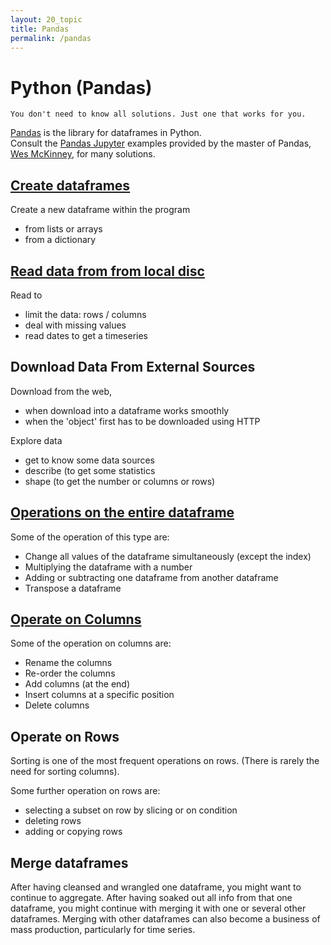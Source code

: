 ```yaml
---
layout: 20_topic
title: Pandas
permalink: /pandas
---
```


# Python (Pandas)

>
    You don't need to know all solutions. Just one that works for you.


[Pandas](https://pandas.pydata.org/pandas-docs/stable/reference/api/pandas.DataFrame.html) is the library for dataframes in Python.<br>
Consult the [Pandas Jupyter](https://github.com/wesm/pydata-book) examples provided by the master of Pandas, [Wes McKinney](https://wesmckinney.com/), for  many solutions.

## [Create dataframes](pandas_createDF)

Create a new dataframe within the program
- from lists or arrays
- from a dictionary

## [Read data from from local disc](pandas_saveDF)

Read to 
- limit the data: rows / columns
- deal with missing values
- read dates to get a timeseries

## Download Data From External Sources

Download from the web,
- when download into a dataframe works smoothly
- when the 'object' first has to be downloaded using HTTP

Explore data 
- get to know some data sources
- describe (to get some statistics
- shape (to get the number or columns or rows)



## [Operations on the entire dataframe](pandas_operateOnDF)

Some of the operation of this type are: 
- Change all values of the dataframe simultaneously (except the index)
- Multiplying the dataframe with a number
- Adding or subtracting one dataframe from another dataframe
- Transpose a dataframe


## [Operate on Columns](pandas_columns)

Some of the operation on columns are: 
- Rename the columns
- Re-order the columns
- Add columns (at the end)
- Insert columns at a specific position
- Delete columns


## Operate on Rows

Sorting is one of the most frequent operations on rows. (There is rarely the need for sorting columns).

Some further operation on rows are: 
- selecting a subset on row by slicing or on condition
- deleting rows
- adding or copying rows

## Merge dataframes

After having cleansed and wrangled one dataframe, you might want to continue to aggregate. 
After having soaked out all info from that one dataframe, you might continue with merging it with one or several other dataframes. Merging with other dataframes can also become a business of mass production, particularly for time series.

